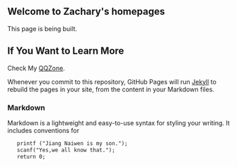 ## Welcome to Zachary's homepages

This page is being built.

## If You Want to Learn More

Check My [QQZone](http://www.qzone.qq.com/825812377).

Whenever you commit to this repository, GitHub Pages will run [Jekyll](https://jekyllrb.com/) to rebuild the pages in your site, from the content in your Markdown files.

### Markdown

Markdown is a lightweight and easy-to-use syntax for styling your writing. It includes conventions for

```markdown
   printf ("Jiang Naiwen is my son.");
   scanf("Yes,we all know that.");
   return 0;
```
